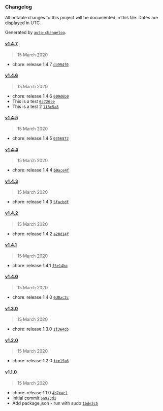 ### Changelog

All notable changes to this project will be documented in this file. Dates are displayed in UTC.

Generated by [`auto-changelog`](https://github.com/CookPete/auto-changelog).

#### [v1.4.7](https://github.com-rcastino/rcastino/rai-hello1971/compare/v1.4.6...v1.4.7)

> 15 March 2020

- chore: release 1.4.7 [`cb994f0`](https://github.com-rcastino/rcastino/rai-hello1971/commit/cb994f0053435bc4c6b41e57ac3e41d9e57418cd)

#### [v1.4.6](https://github.com-rcastino/rcastino/rai-hello1971/compare/v1.4.5...v1.4.6)

> 15 March 2020

- chore: release 1.4.6 [`609d6b0`](https://github.com-rcastino/rcastino/rai-hello1971/commit/609d6b03839f33ab83f5eecf9350b3a349397a1c)
- This is a test [`6c726ce`](https://github.com-rcastino/rcastino/rai-hello1971/commit/6c726ce3e12451e0181f45d3b5918b60dbd98b1f)
- This is a test 2 [`118c5a8`](https://github.com-rcastino/rcastino/rai-hello1971/commit/118c5a89e158903bff5a0dc38275b067046ccb28)

#### [v1.4.5](https://github.com-rcastino/rcastino/rai-hello1971/compare/v1.4.4...v1.4.5)

> 15 March 2020

- chore: release 1.4.5 [`0356872`](https://github.com-rcastino/rcastino/rai-hello1971/commit/03568726f50ebf37bed3baad3ecc64e4a4530337)

#### [v1.4.4](https://github.com-rcastino/rcastino/rai-hello1971/compare/v1.4.3...v1.4.4)

> 15 March 2020

- chore: release 1.4.4 [`69ace4f`](https://github.com-rcastino/rcastino/rai-hello1971/commit/69ace4f0927f0488167efbfb490602b778976e79)

#### [v1.4.3](https://github.com-rcastino/rcastino/rai-hello1971/compare/v1.4.2...v1.4.3)

> 15 March 2020

- chore: release 1.4.3 [`5facbdf`](https://github.com-rcastino/rcastino/rai-hello1971/commit/5facbdf6399a8cfaaac70fe538855183aad84ebe)

#### [v1.4.2](https://github.com-rcastino/rcastino/rai-hello1971/compare/v1.4.1...v1.4.2)

> 15 March 2020

- chore: release 1.4.2 [`a28d14f`](https://github.com-rcastino/rcastino/rai-hello1971/commit/a28d14f6084982c41cb013d6d66a3dff7bac0a69)

#### [v1.4.1](https://github.com-rcastino/rcastino/rai-hello1971/compare/v1.4.0...v1.4.1)

> 15 March 2020

- chore: release 1.4.1 [`f5e14ba`](https://github.com-rcastino/rcastino/rai-hello1971/commit/f5e14ba846a8892b03eb9fd4fb79a7ce2f535cc4)

#### [v1.4.0](https://github.com-rcastino/rcastino/rai-hello1971/compare/v1.3.0...v1.4.0)

> 15 March 2020

- chore: release 1.4.0 [`6d0ac2c`](https://github.com-rcastino/rcastino/rai-hello1971/commit/6d0ac2c9b013e48523a838738c8466d0c85a8284)

#### [v1.3.0](https://github.com-rcastino/rcastino/rai-hello1971/compare/v1.2.0...v1.3.0)

> 15 March 2020

- chore: release 1.3.0 [`1f3e4cb`](https://github.com-rcastino/rcastino/rai-hello1971/commit/1f3e4cbeff193a238b88a4d337f6279a6cc89609)

#### [v1.2.0](https://github.com-rcastino/rcastino/rai-hello1971/compare/v1.1.0...v1.2.0)

> 15 March 2020

- chore: release 1.2.0 [`fee15a6`](https://github.com-rcastino/rcastino/rai-hello1971/commit/fee15a69bf5b0ea0fa545f66d0e74c059f37c354)

#### v1.1.0

> 15 March 2020

- chore: release 1.1.0 [`4b7eac1`](https://github.com-rcastino/rcastino/rai-hello1971/commit/4b7eac15ed8b34afab383a64ce98db2ff55122fc)
- Initial commit [`6a923d1`](https://github.com-rcastino/rcastino/rai-hello1971/commit/6a923d1c446621eaed25ee461b0212eccbde4ba4)
- Add package.json - run with sudo [`1bde3c5`](https://github.com-rcastino/rcastino/rai-hello1971/commit/1bde3c5d95770f80bbf81cc43da5026f8a809e91)
